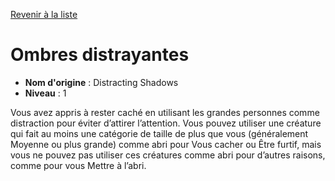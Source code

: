 [Revenir à la liste](list.md)

# Ombres distrayantes

 * **Nom d'origine** : Distracting Shadows
 * **Niveau** : 1


<p>Vous avez appris à rester caché en utilisant les grandes personnes comme distraction pour éviter d’attirer l’attention. Vous pouvez utiliser une créature qui fait au moins une catégorie de taille de plus que vous (généralement Moyenne ou plus grande) comme abri pour Vous cacher ou Être furtif, mais vous ne pouvez pas utiliser ces créatures comme abri pour d’autres raisons, comme pour vous Mettre à l’abri.</p>